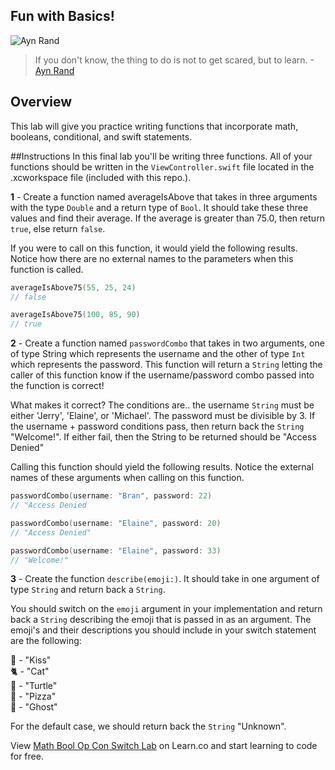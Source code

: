 ## Fun with Basics!

![Ayn Rand](http://i.imgur.com/PSrvvAf.jpg?1)
> If you don't know, the thing to do is not to get scared, but to learn. -[Ayn Rand](https://en.wikipedia.org/wiki/Ayn_Rand)

## Overview

This lab will give you practice writing functions that incorporate math, booleans, conditional, and swift statements. 

##Instructions
In this final lab you'll be writing three functions. All of your functions should be written in the `ViewController.swift` file located in the .xcworkspace file (included with this repo.).

**1** - Create a function named averageIsAbove that takes in three arguments with the type `Double` and a return type of `Bool`. It should take these three values and find their average. If the average is greater than 75.0, then return `true`, else return `false`.

If you were to call on this function, it would yield the following results. Notice how there are no external names to the parameters when this function is called.

````Swift
averageIsAbove75(55, 25, 24)
// false

averageIsAbove75(100, 85, 90)
// true
````



**2** - Create a function named ````passwordCombo```` that takes in two arguments, one of type String which represents the username and the other of type ````Int```` which represents the password. This function will return a ````String```` letting the caller of this function know if the username/password combo passed into the function is correct!

What makes it correct? The conditions are.. the username ````String```` must be either 'Jerry', 'Elaine', or 'Michael'. The password must be divisible by 3. If the username + password conditions pass, then return back the ````String```` "Welcome!". If either fail, then the String to be returned should be "Access Denied"

Calling this function should yield the following results. Notice the external names of these arguments when calling on this function.

````Swift
passwordCombo(username: "Bran", password: 22)
// "Access Denied

passwordCombo(username: "Elaine", password: 20)
// "Access Denied"

passwordCombo(username: "Elaine", password: 33)
// "Welcome!"
````






**3** - Create the function `describe(emoji:)`. It should take in one argument of type `String` and return back a `String`.

You should switch on the `emoji` argument in your implementation and return back a `String` describing the emoji that is passed in as an argument. The emoji's and their descriptions you should include in your switch statement are the following:

💋 - "Kiss"  
🐈 - "Cat"  
🐢 - "Turtle"  
🍕 - "Pizza"  
👻 - "Ghost"  

For the default case, we should return back the `String` "Unknown".

<p class='util--hide'>View <a href='https://learn.co/lessons/swift-mathBoolOpConSwitch-lab'>Math Bool Op Con Switch Lab</a> on Learn.co and start learning to code for free.</p>
